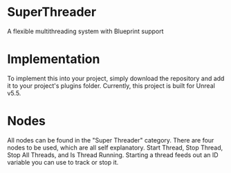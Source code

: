 # SuperThreader
 A flexible multithreading system with Blueprint support
# Implementation
To implement this into your project, simply download the repository and add it to your project's plugins folder. Currently, this project is built for Unreal v5.5. 
# Nodes
All nodes can be found in the "Super Threader" category.
There are four nodes to be used, which are all self explanatory. Start Thread, Stop Thread, Stop All Threads, and Is Thread Running. Starting a thread feeds out an ID variable you can use to track or stop it.
